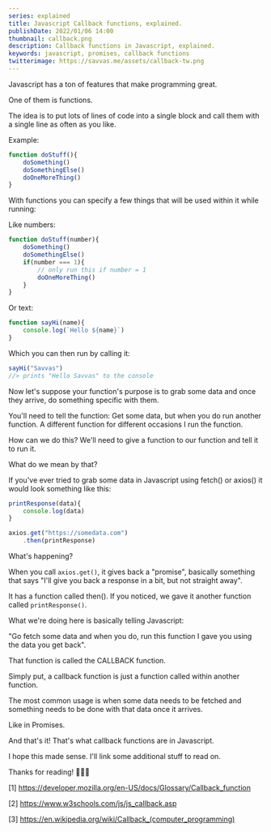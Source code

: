 ```yaml
---
series: explained
title: Javascript Callback functions, explained.
publishDate: 2022/01/06 14:00
thumbnail: callback.png
description: Callback functions in Javascript, explained.
keywords: javascript, promises, callback functions
twitterimage: https://savvas.me/assets/callback-tw.png
---
```


Javascript has a ton of features that make programming great.

One of them is functions.

The idea is to put lots of lines of code into a single block and call them with a single line as often as you like.

Example:

```js
function doStuff(){
    doSomething()
    doSomethingElse()
    doOneMoreThing()
}
```

With functions you can specify a few things that will be used within it while running:

Like numbers:

```js
function doStuff(number){
    doSomething()
    doSomethingElse()
    if(number === 1){
        // only run this if number = 1
        doOneMoreThing()
    }   
}
```

Or text:

```js
function sayHi(name){
    console.log(`Hello ${name}`)
}
```

Which you can then run by calling it:

```js
sayHi("Savvas")
//> prints "Hello Savvas" to the console
```

Now let's suppose your function's purpose is to grab some data and once they arrive, do something specific with them.

You'll need to tell the function: Get some data, but when you do run another function. A different function for different occasions I run the function.

How can we do this? We'll need to give a function to our function and tell it to run it.

What do we mean by that?

If you've ever tried to grab some data in Javascript using fetch() or axios() it would look something like this:

```js
printResponse(data){
    console.log(data)
}

axios.get("https://somedata.com")
    .then(printResponse)
```

What's happening?

When you call `axios.get()`, it gives back a "promise", basically something that says "I'll give you back a response in a bit, but not straight away".

It has a function called then(). If you noticed, we gave it another function called `printResponse()`.

What we're doing here is basically telling Javascript:

"Go fetch some data and when you do, run this function I gave you using the data you get back".

That function is called the CALLBACK function.

Simply put, a callback function is just a function called within another function.

The most common usage is when some data needs to be fetched and something needs to be done with that data once it arrives.

Like in Promises.

And that's it! That's what callback functions are in Javascript.

I hope this made sense. I'll link some additional stuff to read on.

Thanks for reading! 👋👋👋

[1] https://developer.mozilla.org/en-US/docs/Glossary/Callback_function

[2] https://www.w3schools.com/js/js_callback.asp

[3] https://en.wikipedia.org/wiki/Callback_(computer_programming)
